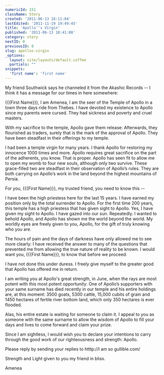 ```yaml
---
numericId: 151
className: Story
created: '2011-06-13 18:11:04'
lastEdited: '2011-11-19 19:49:45'
title: 'Apollo''s Virgin'
published: '2011-06-13 18:41:08'
category: story
nextID: 0
previousID: 0
slug: apollos-virgin
_options:
  layout: site/layouts/default.coffee
  partials: ""
snippets:
  'first name': 'first name'
---
```

My friend Southwick says he channeled it from the Akashic Records -- I think it has a message for our times in here somewhere:

{{{First Name}}}, I am Amenea, I am the seer of the Temple of Apollo in a town three days ride from Thebes. I have devoted my existence to Apollo since my parents were cursed. They had sickness and poverty and cruel masters.

With my sacrifice to the temple, Apollo gave them release: Afterwards, they flourished as traders, surely that is the mark of the approval of Apollo. They have been steadfast in their offerings to my temple.

I had been a temple virgin for many years. I thank Apollo for restoring my innocence 1000 times and more. Apollo requires great sacrifice on the part of the adherents, you know. That is proper. Apollo has seen fit to allow me to open my womb to four new souls, although only two survive. These grace-filled two are steadfast in their observation of Apollo’s rules. They are both carrying on Apollo’s work in the land beyond the highest mountains of Persia.

For you, {{{First Name}}}, my trusted friend, you need to know this --

I have been the high priestess here for the last 15 years. I have earned my position only by the total surrender to Apollo. For the first time 200 years, this temple has a high priestess that has given sight to Apollo. Yes, I have given my sight to Apollo. I have gazed into our sun. Repeatedly. I wanted to behold Apollo, and Apollo has shown me the world beyond the world. My worldly eyes are freely given to you, Apollo, for the gift of truly knowing who you are.

The hours of pain and the days of darkness have only allowed me to see more clearly: I have received the answer to many of the questions that prevented me from allowing the true nature of reality to be known. I would want you, {{{First Name}}}, to know that before we proceed.

I have not done this under duress. I freely give myself to the greater good that Apollo has offered me in return.

I am writing you at Apollo's great strength, in June, when the rays are most potent with this most potent opportunity: One of Apollo’s supporters with your same surname has died recently in our temple and his entire holdings are, at this moment: 3500 goats, 5300 cattle, 15,000 cubits of grain and 1450 hectares of fertile river bottom land, which only 350 hectares is ever flooded.

Alas, his entire estate is waiting for someone to claim it. I appeal to you as someone with the same surname to allow the wisdom of Apollo to fill your days and lives to come forward and claim your prize.

Since I am sightless, I would wish you to declare your intentions to carry through the good work of our righteousness and strength: Apollo.

Please reply by sending your replies to htttp://I am so gullible.com/

Strength and Light given to you my friend in bliss.

Amenea

